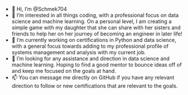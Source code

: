 - 👋 Hi, I’m @Schmek704
- 👀 I’m interested in all things coding, with a professional focus on data science and machine learning. On a personal level, I am creating a simple game with my daughter that she can share with her sisters and friends to help her on her journey of becoming an engineer in later life!
- 🌱 I’m currently working on certifications in Python and data science, with a general focus towards adding to my professional profile of systems management and analysis with my current job. 
- 💞️ I’m looking for any assistance and direction in data science and machine learning. Hoping to find a good mentor to bounce ideas off of and keep me focused on the goals at hand.
- 📫 You can message me directly on GitHub if you have any relevant direction to follow or new certifications that are relevant to the goals. 

<!---
Schmek704/Schmek704 is a ✨ special ✨ repository because its `README.md` (this file) appears on your GitHub profile.
You can click the Preview link to take a look at your changes.
--->
